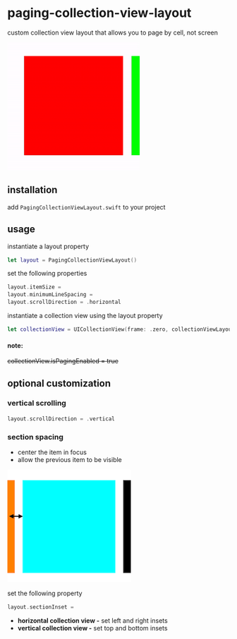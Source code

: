 # paging-collection-view-layout
custom collection view layout that allows you to page by cell, not screen

![](Media/example.gif)
## installation

add `PagingCollectionViewLayout.swift` to your project

## usage

instantiate a layout property

```swift
let layout = PagingCollectionViewLayout()
```
set the following properties
```swift
layout.itemSize = 
layout.minimumLineSpacing = 
layout.scrollDirection = .horizontal
```
instantiate a collection view using the layout property
```swift
let collectionView = UICollectionView(frame: .zero, collectionViewLayout: layout)
```
#### note:
~~collectionView.isPagingEnabled = true~~
## optional customization
### vertical scrolling
```swift
layout.scrollDirection = .vertical
```
### section spacing
- center the item in focus
- allow the previous item to be visible

![](Media/spacing.png)

set the following property
```swift
layout.sectionInset = 
```
- **horizontal collection view -** set left and right insets
- **vertical collection view -** set top and bottom insets
